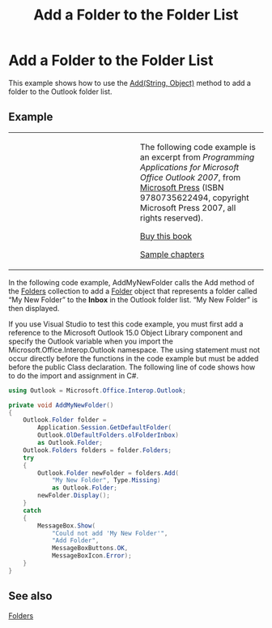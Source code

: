 ﻿---
title: 'Add a Folder to the Folder List'
TOCTitle: 'Add a Folder to the Folder List'
ms:assetid: f636a190-d966-4421-9977-0ead2bff5eee
ms:mtpsurl: https://msdn.microsoft.com/en-us/library/Ff184655(v=office.15)
ms:contentKeyID: 55119850
ms.date: 07/24/2014
mtps_version: v=office.15
---

# Add a Folder to the Folder List

This example shows how to use the [Add(String, Object)](https://msdn.microsoft.com/en-us/library/bb645065\(v=office.15\)) method to add a folder to the Outlook folder list.

## Example

<table>
<colgroup>
<col style="width: 50%" />
<col style="width: 50%" />
</colgroup>
<tbody>
<tr class="odd">
<td><p></p></td>
<td><p>The following code example is an excerpt from <em>Programming Applications for Microsoft Office Outlook 2007</em>, from <a href="http://www.microsoft.com/learning/books/default.mspx">Microsoft Press</a> (ISBN 9780735622494, copyright Microsoft Press 2007, all rights reserved).</p>
<p><a href="http://www.amazon.com/gp/product/0735622493?ie=utf8%26tag=msmsdn-20%26linkcode=as2%26camp=1789%26creative=9325%26creativeasin=0735622493">Buy this book</a></p>
<p><a href="https://msdn.microsoft.com/en-us/library/cc513844(v=office.15)">Sample chapters</a></p></td>
</tr>
</tbody>
</table>


In the following code example, AddMyNewFolder calls the Add method of the [Folders](https://msdn.microsoft.com/en-us/library/bb612071\(v=office.15\)) collection to add a [Folder](https://msdn.microsoft.com/en-us/library/bb645774\(v=office.15\)) object that represents a folder called “My New Folder” to the **Inbox** in the Outlook folder list. “My New Folder” is then displayed.

If you use Visual Studio to test this code example, you must first add a reference to the Microsoft Outlook 15.0 Object Library component and specify the Outlook variable when you import the Microsoft.Office.Interop.Outlook namespace. The using statement must not occur directly before the functions in the code example but must be added before the public Class declaration. The following line of code shows how to do the import and assignment in C\#.

```csharp
using Outlook = Microsoft.Office.Interop.Outlook;
```

```csharp
private void AddMyNewFolder()
{
    Outlook.Folder folder =
        Application.Session.GetDefaultFolder(
        Outlook.OlDefaultFolders.olFolderInbox)
        as Outlook.Folder;
    Outlook.Folders folders = folder.Folders;
    try
    {
        Outlook.Folder newFolder = folders.Add(
            "My New Folder", Type.Missing)
            as Outlook.Folder;
        newFolder.Display();
    }
    catch
    {
        MessageBox.Show(
            "Could not add 'My New Folder'",
            "Add Folder",
            MessageBoxButtons.OK,
            MessageBoxIcon.Error);
    }
}
```

## See also



[Folders](folders.md)

